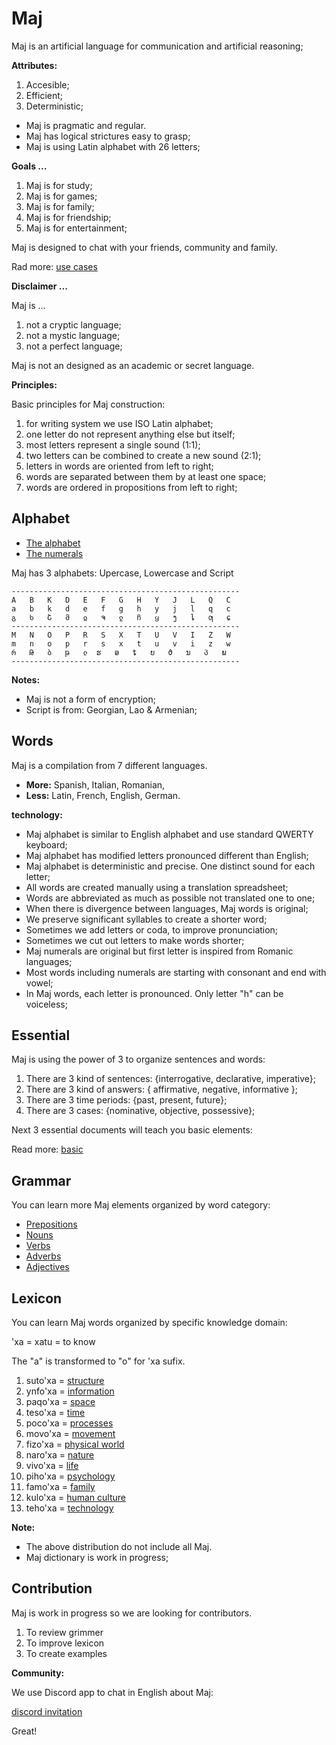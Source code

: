 # Maj

Maj is an artificial language for communication and artificial reasoning;

**Attributes:**

1. Accesible;
2. Efficient;
3. Deterministic;

* Maj is pragmatic and regular. 
* Maj has logical strictures easy to grasp;
* Maj is using Latin alphabet with 26 letters;

**Goals ...**

1. Maj is for study;
2. Maj is for games;
3. Maj is for family;
4. Maj is for friendship;
5. Maj is for entertainment;

Maj is designed to chat with your friends, community and family.

Rad more: [use cases](case.md)

**Disclaimer ...**

Maj is ...

1. not a cryptic language;
1. not a mystic language;
1. not a perfect language;

Maj is not an designed as an academic or secret language.

**Principles:**

Basic principles for Maj construction:

1. for writing system we use ISO Latin alphabet;
1. one letter do not represent anything else but itself;
1. most letters represent a single sound (1:1);
1. two letters can be combined to create a new sound (2:1);
1. letters in words are oriented from left to right;
1. words are separated between them by at least one space;
1. words are ordered in propositions from left to right;

## Alphabet

* [The alphabet](alphabet.md)
* [The numerals](numerals.md)

Maj has 3 alphabets: Upercase, Lowercase and Script

```
---------------------------------------------------
A   B   K   D   E   F   G   H   Y   J   L   Q   C
a   b   k   d   e   f   g   h   y   j   l   q   c
გ   ხ   Շ   მ   ჲ   ຈ   ჹ   ჩ   ყ   ງ   ȴ   ƣ   ɕ
---------------------------------------------------
M   N   O   P   R   S   X   T   U   V   I   Z   W
m   n   o   p   r   s   x   t   u   v   i   z   w    
რ   Թ   ბ   թ   ჺ  ຮ   ອ   ȶ   ບ   ϑ   ນ   პ   ພ
---------------------------------------------------
```
**Notes:** 

* Maj is not a form of encryption;
* Script is from: Georgian, Lao & Armenian;

## Words

Maj is a compilation from 7 different languages.

* **More:** Spanish, Italian, Romanian, 
* **Less:** Latin, French, English, German.

**technology:**

* Maj alphabet is similar to English alphabet and use standard QWERTY keyboard;
* Maj alphabet has modified letters pronounced different than English;
* Maj alphabet is deterministic and precise. One distinct sound for each letter;
* All words are created manually using a translation spreadsheet;
* Words are abbreviated as much as possible not translated one to one;
* When there is divergence between languages, Maj words is original;
* We preserve significant syllables to create a shorter word;
* Sometimes we add letters or coda, to improve pronunciation;
* Sometimes we cut out letters to make words shorter;
* Maj numerals are original but first letter is inspired from Romanic languages;
* Most words including numerals are starting with consonant and end with vowel;
* In Maj words, each letter is pronounced. Only letter "h" can be voiceless;

## Essential

Maj is using the power of 3 to organize sentences and words:

1. There are 3 kind of sentences: {interrogative, declarative, imperative};
1. There are 3 kind of answers: { affirmative, negative, informative };
1. There are 3 time periods: {past, present, future};
1. There are 3 cases: {nominative, objective, possessive};

Next 3 essential documents will teach you basic elements:

Read more: [basic](basic.md)

## Grammar

You can learn more Maj elements organized by word category:

* [Prepositions](preposition.md)
* [Nouns](nouns.md)
* [Verbs](verbs.md)
* [Adverbs](adverbs.md)
* [Adjectives](adjectives.md)

## Lexicon

You can learn Maj words organized by specific knowledge domain:

'xa  = xatu = to know

The "a" is transformed to "o" for 'xa sufix.

1. suto'xa = [structure](words/structure.md)
1. ynfo'xa = [information](words/information.md)
1. paqo'xa = [space](words/space.md)
1. teso'xa = [time](words/time.md)
1. poco'xa = [processes](words/processes.md)
1. movo'xa = [movement](words/movement.md)
1. fizo'xa = [physical world](words/physical_world.md)
1. naro'xa = [nature](words/nature.md)
1. vivo'xa = [life](words/life.md)
1. piho'xa = [psychology](words/psychology.md)
1. famo'xa = [family](words/family.md)
1. kulo'xa = [human culture](words/human_culture.md)
1. teho'xa = [technology](words/technology.md)

**Note:**

* The above distribution do not include all Maj.
* Maj dictionary is work in progress;

## Contribution

Maj is work in progress so we are looking for contributors.

1. To review grimmer
2. To improve lexicon
3. To create examples

**Community:**

We use Discord app to chat in English about Maj: 

[discord invitation](https://discord.gg/SRX3tse)

Great!